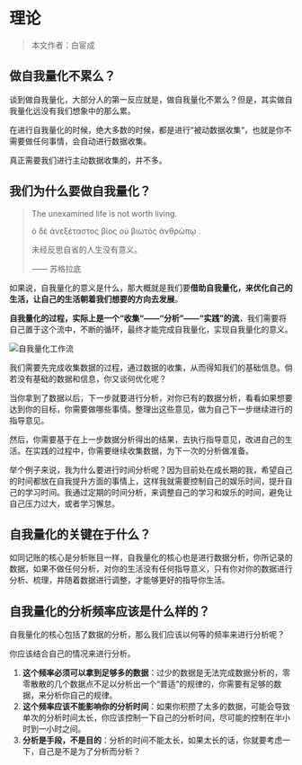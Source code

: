 # 理论

> 本文作者：白宦成

## 做自我量化不累么？

谈到做自我量化，大部分人的第一反应就是，做自我量化不累么？但是，其实做自我量化远没有我们想象中的那么累。

在进行自我量化的时候，绝大多数的时候，都是进行“被动数据收集“，也就是你不需要做任何事情，会自动进行数据收集。

真正需要我们进行主动数据收集的，并不多。


## 我们为什么要做自我量化？

> The unexamined life is not worth living. 
> 
> ὁ δὲ ἀνεξέταστος βίος οὐ βιωτὸς ἀνθρώπῳ .
>
> 未经反思自省的人生没有意义。
> 
> —— 苏格拉底

如果说，自我量化的意义是什么，那大概就是我们要**借助自我量化，来优化自己的生活，让自己的生活朝着我们想要的方向去发展**。

**自我量化的过程，实际上是一个“收集“——“分析”——“实践”的流**，我们需要将自己置于这个流中，不断的循环，最终才能完成自我量化，实现自我量化的意义。

![自我量化工作流](../images/theory-flow.jpeg)

我们需要先完成收集数据的过程，通过数据的收集，从而得知我们的基础信息。倘若没有基础的数据和信息，你又谈何优化呢？

当你拿到了数据以后，下一步就要进行分析，对你已有的数据分析，看看如果想要达到你的目标，你需要做哪些事情。整理出这些意见，做为自己下一步继续进行的指导意见。

然后，你需要基于在上一步数据分析得出的结果，去执行指导意见，改进自己的生活。在实践的过程中，你需要继续收集数据，为下一次的分析做准备。

举个例子来说，我为什么要进行时间分析呢？因为目前处在成长期的我，希望自己的时间都放在自我提升方面的事情上，这样我就需要控制自己的娱乐时间，提升自己的学习时间。我通过定期的时间分析，来调整自己的学习和娱乐的时间，避免让自己压力过大，或者学习懈怠。


## 自我量化的关键在于什么？

如同记账的核心是分析账目一样，自我量化的核心也是进行数据分析，你所记录的数据，如果不做任何分析，对你的生活没有任何指导意义，只有你对你的数据进行分析、梳理，并随着数据进行调整，才能够更好的指导你生活。

## 自我量化的分析频率应该是什么样的？

自我量化的核心包括了数据的分析，那么我们应该以何等的频率来进行分析呢？

你应该结合自己的情况来进行分析。

1. **这个频率必须可以拿到足够多的数据**：过少的数据是无法完成数据分析的，零零散散的几个数据点不足以分析出一个“普适”的规律的，你需要有足够的数据，来分析你自己的规律。
2. **这个频率应该不能影响你的分析时间**：如果你积攒了太多的数据，可能会导致单次的分析时间太长，你应该控制一下自己的分析时间，尽可能的控制在半小时到一小时之间。
3. **分析是手段，不是目的**：分析的时间不能太长，如果太长的话，你就要考虑一下，自己是不是为了分析而分析？
